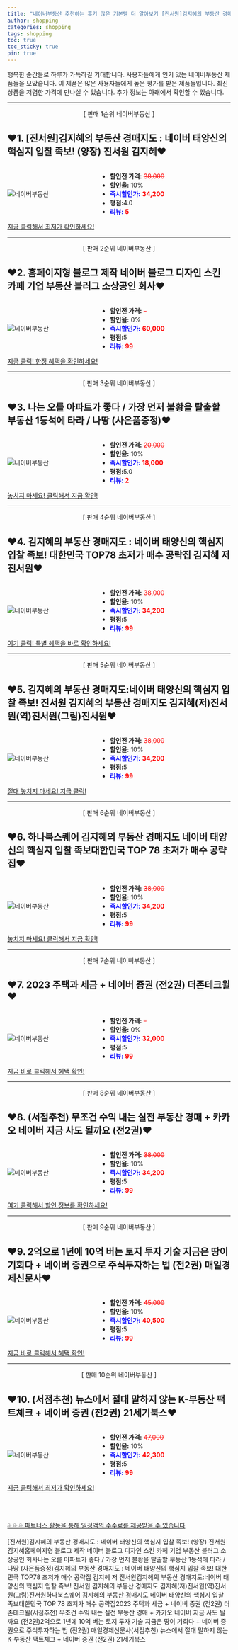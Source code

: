 ```yaml
---
title: "네이버부동산 추천하는 후기 많은 기본템 더 알아보기 [진서원]김지혜의 부동산 경매지도 : 네이버"
author: shopping
categories: shopping
tags: shopping
toc: true
toc_sticky: true
pin: true
---
```

행복한 순간들로 하루가 가득하길 기대합니다. 사용자들에게 인기 있는 네이버부동산 제품들을 모았습니다. 이 제품은 많은 사용자들에게 높은 평가를 받은 제품들입니다. 최신 상품을 저렴한 가격에 만나실 수 있습니다. 추가 정보는 아래에서 확인할 수 있습니다.

---
<p class="toplist" style="margin: 0 auto; display: block; width: fit-content;">[ 판매 1순위 네이버부동산 ]</p>

<h2><strong>❤️1. [진서원]김지혜의 부동산 경매지도 : 네이버 태양신의 핵심지 입찰 족보! (양장) 진서원 김지혜❤️</strong></h2>

<div style="display: flex; align-items: center;">
    <div style="flex: 0.4;">
        <img src="https://thumbnail8.coupangcdn.com/thumbnails/remote/230x230ex/image/retail-product-api/A00077021/184879461/200873597/main/9791186647998_L.jpg" alt="네이버부동산" style="max-width: 100%;">
    </div>
    <div style="flex: 0.6; margin-left: 10px;">
        <ul>
            <li><strong>할인전 가격:</strong> <del style="color: red;">38,000</del></li>
            <li><strong>할인율:</strong> 10%</li>
            <li><span style='color:blue'><strong>즉시할인가:</strong></span> <span style='color:red'><strong>34,200</strong></span></li>
            <li><strong>평점:</strong>4.0</li>
            <li><span style='color:blue'><strong>리뷰:</strong></span> <span style='color:red'><strong>5</strong></span></li>
        </ul>
    </div>
</div>
<div class="center">
    <a href="https://selin100587001.github.io?lptag=AF9450613&subid=githubio&pageKey=7448051277&traceid=V0-153&itemId=19383105979&vendorItemId=86495597967" class="myButton">
        지금 클릭해서 최저가 확인하세요!
    </a>
</div>


---
<p class="toplist" style="margin: 0 auto; display: block; width: fit-content;">[ 판매 2순위 네이버부동산 ]</p>

<h2><strong>❤️2. 홈페이지형 블로그 제작 네이버 블로그 디자인 스킨 카페 기업 부동산 블러그 소상공인 회사❤️</strong></h2>

<div style="display: flex; align-items: center;">
    <div style="flex: 0.4;">
        <img src="https://thumbnail7.coupangcdn.com/thumbnails/remote/230x230ex/image/vendor_inventory/8866/1460a2d1ba9124946d720f4a29deea30ea36d8cf44911886d401f587ac48.jpg" alt="네이버부동산" style="max-width: 100%;">
    </div>
    <div style="flex: 0.6; margin-left: 10px;">
        <ul>
            <li><strong>할인전 가격:</strong> <del style="color: red;">-</del></li>
            <li><strong>할인율:</strong> 0%</li>
            <li><span style='color:blue'><strong>즉시할인가:</strong></span> <span style='color:red'><strong>60,000</strong></span></li>
            <li><strong>평점:</strong>5</li>
            <li><span style='color:blue'><strong>리뷰:</strong></span> <span style='color:red'><strong>99</strong></span></li>
        </ul>
    </div>
</div>
<div class="center">
    <a href="https://selin100587001.github.io?lptag=AF9450613&subid=githubio&pageKey=7534570458&traceid=V0-153&itemId=19791817874&vendorItemId=86894384233" class="myButton">
        지금 클릭! 한정 혜택을 확인하세요!
    </a>
</div>


---
<p class="toplist" style="margin: 0 auto; display: block; width: fit-content;">[ 판매 3순위 네이버부동산 ]</p>

<h2><strong>❤️3. 나는 오를 아파트가 좋다 / 가장 먼저 불황을 탈출할 부동산 1등석에 타라 / 나땅 (사은품증정)❤️</strong></h2>

<div style="display: flex; align-items: center;">
    <div style="flex: 0.4;">
        <img src="https://thumbnail7.coupangcdn.com/thumbnails/remote/230x230ex/image/vendor_inventory/9987/1ea6ccfcd38364225bf231450491719d6855018b90912b0f1701d0b8440e.jpg" alt="네이버부동산" style="max-width: 100%;">
    </div>
    <div style="flex: 0.6; margin-left: 10px;">
        <ul>
            <li><strong>할인전 가격:</strong> <del style="color: red;">20,000</del></li>
            <li><strong>할인율:</strong> 10%</li>
            <li><span style='color:blue'><strong>즉시할인가:</strong></span> <span style='color:red'><strong>18,000</strong></span></li>
            <li><strong>평점:</strong>5.0</li>
            <li><span style='color:blue'><strong>리뷰:</strong></span> <span style='color:red'><strong>2</strong></span></li>
        </ul>
    </div>
</div>
<div class="center">
    <a href="https://selin100587001.github.io?lptag=AF9450613&subid=githubio&pageKey=7380598810&traceid=V0-153&itemId=19059890630&vendorItemId=86182841719" class="myButton">
        놓치지 마세요! 클릭해서 지금 확인!
    </a>
</div>


---
<p class="toplist" style="margin: 0 auto; display: block; width: fit-content;">[ 판매 4순위 네이버부동산 ]</p>

<h2><strong>❤️4. 김지혜의 부동산 경매지도 : 네이버 태양신의 핵심지 입찰 족보! 대한민국 TOP78 초저가 매수 공략집 김지혜 저 진서원❤️</strong></h2>

<div style="display: flex; align-items: center;">
    <div style="flex: 0.4;">
        <img src="https://thumbnail10.coupangcdn.com/thumbnails/remote/230x230ex/image/vendor_inventory/1567/876757790ce44c6255023b101103ba9352ef0d6b49ea3aef4b0f3f976de2.png" alt="네이버부동산" style="max-width: 100%;">
    </div>
    <div style="flex: 0.6; margin-left: 10px;">
        <ul>
            <li><strong>할인전 가격:</strong> <del style="color: red;">38,000</del></li>
            <li><strong>할인율:</strong> 10%</li>
            <li><span style='color:blue'><strong>즉시할인가:</strong></span> <span style='color:red'><strong>34,200</strong></span></li>
            <li><strong>평점:</strong>5</li>
            <li><span style='color:blue'><strong>리뷰:</strong></span> <span style='color:red'><strong>99</strong></span></li>
        </ul>
    </div>
</div>
<div class="center">
    <a href="https://selin100587001.github.io?lptag=AF9450613&subid=githubio&pageKey=7434870804&traceid=V0-153&itemId=19319058297&vendorItemId=86433213484" class="myButton">
        여기 클릭! 특별 혜택을 바로 확인하세요!
    </a>
</div>


---
<p class="toplist" style="margin: 0 auto; display: block; width: fit-content;">[ 판매 5순위 네이버부동산 ]</p>

<h2><strong>❤️5. 김지혜의 부동산 경매지도:네이버 태양신의 핵심지 입찰 족보! 진서원 김지혜의 부동산 경매지도 김지혜(저)진서원(역)진서원(그림)진서원❤️</strong></h2>

<div style="display: flex; align-items: center;">
    <div style="flex: 0.4;">
        <img src="https://thumbnail6.coupangcdn.com/thumbnails/remote/230x230ex/image/vendor_inventory/e706/3296e77378812f5555386fea1a57f2300f25ad36b26bf4b95b68ef062fe5.jpg" alt="네이버부동산" style="max-width: 100%;">
    </div>
    <div style="flex: 0.6; margin-left: 10px;">
        <ul>
            <li><strong>할인전 가격:</strong> <del style="color: red;">38,000</del></li>
            <li><strong>할인율:</strong> 10%</li>
            <li><span style='color:blue'><strong>즉시할인가:</strong></span> <span style='color:red'><strong>34,200</strong></span></li>
            <li><strong>평점:</strong>5</li>
            <li><span style='color:blue'><strong>리뷰:</strong></span> <span style='color:red'><strong>99</strong></span></li>
        </ul>
    </div>
</div>
<div class="center">
    <a href="https://selin100587001.github.io?lptag=AF9450613&subid=githubio&pageKey=7440051494&traceid=V0-153&itemId=19344590370&vendorItemId=86491729808" class="myButton">
        절대 놓치지 마세요! 지금 클릭!
    </a>
</div>


---
<p class="toplist" style="margin: 0 auto; display: block; width: fit-content;">[ 판매 6순위 네이버부동산 ]</p>

<h2><strong>❤️6. 하나북스퀘어 김지혜의 부동산 경매지도 네이버 태양신의 핵심지 입찰 족보대한민국 TOP 78 초저가 매수 공략집❤️</strong></h2>

<div style="display: flex; align-items: center;">
    <div style="flex: 0.4;">
        <img src="https://thumbnail9.coupangcdn.com/thumbnails/remote/230x230ex/image/vendor_inventory/7a4d/09b30240937cc63f646be410b14391e1ef4fe51eabeb3984f389589223e9.jpg" alt="네이버부동산" style="max-width: 100%;">
    </div>
    <div style="flex: 0.6; margin-left: 10px;">
        <ul>
            <li><strong>할인전 가격:</strong> <del style="color: red;">38,000</del></li>
            <li><strong>할인율:</strong> 10%</li>
            <li><span style='color:blue'><strong>즉시할인가:</strong></span> <span style='color:red'><strong>34,200</strong></span></li>
            <li><strong>평점:</strong>5</li>
            <li><span style='color:blue'><strong>리뷰:</strong></span> <span style='color:red'><strong>99</strong></span></li>
        </ul>
    </div>
</div>
<div class="center">
    <a href="https://selin100587001.github.io?lptag=AF9450613&subid=githubio&pageKey=7442040379&traceid=V0-153&itemId=19354315930&vendorItemId=86467472447" class="myButton">
        놓치지 마세요! 클릭해서 지금 확인!
    </a>
</div>


---
<p class="toplist" style="margin: 0 auto; display: block; width: fit-content;">[ 판매 7순위 네이버부동산 ]</p>

<h2><strong>❤️7. 2023 주택과 세금 + 네이버 증권 (전2권) 더존테크윌❤️</strong></h2>

<div style="display: flex; align-items: center;">
    <div style="flex: 0.4;">
        <img src="https://thumbnail6.coupangcdn.com/thumbnails/remote/230x230ex/image/vendor_inventory/8ba4/122cc2a18a2e5eeb84d624331e1b83ef45112b19fb9baa96e0ccee94024f.jpg" alt="네이버부동산" style="max-width: 100%;">
    </div>
    <div style="flex: 0.6; margin-left: 10px;">
        <ul>
            <li><strong>할인전 가격:</strong> <del style="color: red;">-</del></li>
            <li><strong>할인율:</strong> 0%</li>
            <li><span style='color:blue'><strong>즉시할인가:</strong></span> <span style='color:red'><strong>32,000</strong></span></li>
            <li><strong>평점:</strong>5</li>
            <li><span style='color:blue'><strong>리뷰:</strong></span> <span style='color:red'><strong>99</strong></span></li>
        </ul>
    </div>
</div>
<div class="center">
    <a href="https://selin100587001.github.io?lptag=AF9450613&subid=githubio&pageKey=7272159344&traceid=V0-153&itemId=18548678832&vendorItemId=85686605580" class="myButton">
        지금 바로 클릭해서 혜택 확인!
    </a>
</div>


---
<p class="toplist" style="margin: 0 auto; display: block; width: fit-content;">[ 판매 8순위 네이버부동산 ]</p>

<h2><strong>❤️8. (서점추천) 무조건 수익 내는 실전 부동산 경매 + 카카오 네이버 지금 사도 될까요 (전2권)❤️</strong></h2>

<div style="display: flex; align-items: center;">
    <div style="flex: 0.4;">
        <img src="https://thumbnail9.coupangcdn.com/thumbnails/remote/230x230ex/image/vendor_inventory/1257/eea070990b197b9bbdbc373410d751f9cfd0ff6800e5976431f0c617e91f.jpg" alt="네이버부동산" style="max-width: 100%;">
    </div>
    <div style="flex: 0.6; margin-left: 10px;">
        <ul>
            <li><strong>할인전 가격:</strong> <del style="color: red;">38,000</del></li>
            <li><strong>할인율:</strong> 10%</li>
            <li><span style='color:blue'><strong>즉시할인가:</strong></span> <span style='color:red'><strong>34,200</strong></span></li>
            <li><strong>평점:</strong>5</li>
            <li><span style='color:blue'><strong>리뷰:</strong></span> <span style='color:red'><strong>99</strong></span></li>
        </ul>
    </div>
</div>
<div class="center">
    <a href="https://selin100587001.github.io?lptag=AF9450613&subid=githubio&pageKey=6792169359&traceid=V0-153&itemId=16005839001&vendorItemId=83210736191" class="myButton">
        여기 클릭해서 할인 정보를 확인하세요!
    </a>
</div>


---
<p class="toplist" style="margin: 0 auto; display: block; width: fit-content;">[ 판매 9순위 네이버부동산 ]</p>

<h2><strong>❤️9. 2억으로 1년에 10억 버는 토지 투자 기술 지금은 땅이 기회다 + 네이버 증권으로 주식투자하는 법 (전2권) 매일경제신문사❤️</strong></h2>

<div style="display: flex; align-items: center;">
    <div style="flex: 0.4;">
        <img src="https://thumbnail6.coupangcdn.com/thumbnails/remote/230x230ex/image/vendor_inventory/0d44/46526b9f03a093fc77f053ad33a0136d19573e145167555b02a1bcb98d49.jpg" alt="네이버부동산" style="max-width: 100%;">
    </div>
    <div style="flex: 0.6; margin-left: 10px;">
        <ul>
            <li><strong>할인전 가격:</strong> <del style="color: red;">45,000</del></li>
            <li><strong>할인율:</strong> 10%</li>
            <li><span style='color:blue'><strong>즉시할인가:</strong></span> <span style='color:red'><strong>40,500</strong></span></li>
            <li><strong>평점:</strong>5</li>
            <li><span style='color:blue'><strong>리뷰:</strong></span> <span style='color:red'><strong>99</strong></span></li>
        </ul>
    </div>
</div>
<div class="center">
    <a href="https://selin100587001.github.io?lptag=AF9450613&subid=githubio&pageKey=7497651369&traceid=V0-153&itemId=19619853105&vendorItemId=86726609505" class="myButton">
        지금 바로 클릭해서 혜택 확인!
    </a>
</div>


---
<p class="toplist" style="margin: 0 auto; display: block; width: fit-content;">[ 판매 10순위 네이버부동산 ]</p>

<h2><strong>❤️10. (서점추천) 뉴스에서 절대 말하지 않는 K-부동산 팩트체크 + 네이버 증권 (전2권) 21세기북스❤️</strong></h2>

<div style="display: flex; align-items: center;">
    <div style="flex: 0.4;">
        <img src="https://thumbnail9.coupangcdn.com/thumbnails/remote/230x230ex/image/vendor_inventory/25b7/7c50e6fcd32e456a54444d0936fb0ad764041d114d5700edc43610df4360.jpg" alt="네이버부동산" style="max-width: 100%;">
    </div>
    <div style="flex: 0.6; margin-left: 10px;">
        <ul>
            <li><strong>할인전 가격:</strong> <del style="color: red;">47,000</del></li>
            <li><strong>할인율:</strong> 10%</li>
            <li><span style='color:blue'><strong>즉시할인가:</strong></span> <span style='color:red'><strong>42,300</strong></span></li>
            <li><strong>평점:</strong>5</li>
            <li><span style='color:blue'><strong>리뷰:</strong></span> <span style='color:red'><strong>99</strong></span></li>
        </ul>
    </div>
</div>
<div class="center">
    <a href="https://selin100587001.github.io?lptag=AF9450613&subid=githubio&pageKey=7304027810&traceid=V0-153&itemId=18697228495&vendorItemId=85830969827" class="myButton">
        지금 클릭해서 최저가 확인하세요!
    </a>
</div>

<br><br><br>[💦 💦 💦 파트너스 활동을 통해 일정액의 수수료를 제공받을 수 있습니다](https://link.coupang.com/a/bcpT2c)<br><br>[진서원]김지혜의 부동산 경매지도 : 네이버 태양신의 핵심지 입찰 족보! (양장) 진서원 김지혜홈페이지형 블로그 제작 네이버 블로그 디자인 스킨 카페 기업 부동산 블러그 소상공인 회사나는 오를 아파트가 좋다 / 가장 먼저 불황을 탈출할 부동산 1등석에 타라 / 나땅 (사은품증정)김지혜의 부동산 경매지도 : 네이버 태양신의 핵심지 입찰 족보! 대한민국 TOP78 초저가 매수 공략집 김지혜 저 진서원김지혜의 부동산 경매지도:네이버 태양신의 핵심지 입찰 족보! 진서원 김지혜의 부동산 경매지도 김지혜(저)진서원(역)진서원(그림)진서원하나북스퀘어 김지혜의 부동산 경매지도 네이버 태양신의 핵심지 입찰 족보대한민국 TOP 78 초저가 매수 공략집2023 주택과 세금 + 네이버 증권 (전2권) 더존테크윌(서점추천) 무조건 수익 내는 실전 부동산 경매 + 카카오 네이버 지금 사도 될까요 (전2권)2억으로 1년에 10억 버는 토지 투자 기술 지금은 땅이 기회다 + 네이버 증권으로 주식투자하는 법 (전2권) 매일경제신문사(서점추천) 뉴스에서 절대 말하지 않는 K-부동산 팩트체크 + 네이버 증권 (전2권) 21세기북스